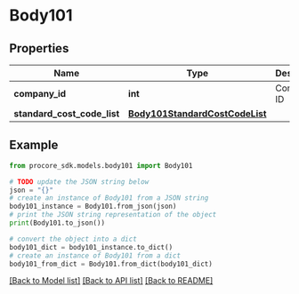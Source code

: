 # Body101


## Properties

Name | Type | Description | Notes
------------ | ------------- | ------------- | -------------
**company_id** | **int** | Company ID | 
**standard_cost_code_list** | [**Body101StandardCostCodeList**](Body101StandardCostCodeList.md) |  | 

## Example

```python
from procore_sdk.models.body101 import Body101

# TODO update the JSON string below
json = "{}"
# create an instance of Body101 from a JSON string
body101_instance = Body101.from_json(json)
# print the JSON string representation of the object
print(Body101.to_json())

# convert the object into a dict
body101_dict = body101_instance.to_dict()
# create an instance of Body101 from a dict
body101_from_dict = Body101.from_dict(body101_dict)
```
[[Back to Model list]](../README.md#documentation-for-models) [[Back to API list]](../README.md#documentation-for-api-endpoints) [[Back to README]](../README.md)


